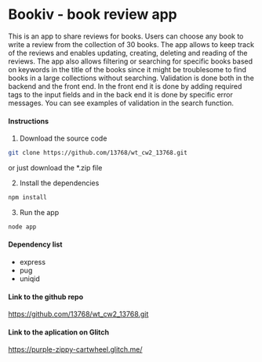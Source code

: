 # Bookiv - book review app

This is an app to share reviews for books. Users can choose any book to write a review from the collection of 30 books. The app allows to keep track of the reviews and enables updating, creating, deleting and reading of the reviews. The app also allows filtering or searching for specific books based on keywords in the title of the books since it might be troublesome to find books in a large collections without searching. Validation is done both in the backend and the front end. In the front end it is done by adding required tags to the input fields and in the back end it is done by specific error messages. You can see examples of validation in the search function.

#### Instructions
1. Download the source code
```bash
git clone https://github.com/13768/wt_cw2_13768.git

```
or just download the *.zip file

2. Install the dependencies
```bash
npm install
```

3. Run the app
```bash
node app
```

#### Dependency list
- express
- pug
- uniqid

#### Link to the github repo
https://github.com/13768/wt_cw2_13768.git

#### Link to the aplication on Glitch
https://purple-zippy-cartwheel.glitch.me/